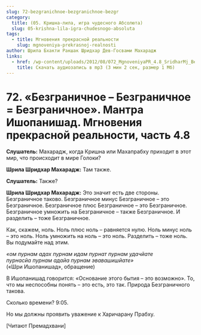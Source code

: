 ```yaml
---
slug: 72-bezgranichnoe-bezgranichnoe-bezgr
category:
  title: (05. Кришна-лила, игра чудесного Абсолюта)
  slug: 05-krishna-lila-igra-chudesnogo-absoluta
tags:
  - title: Мгновения прекрасной реальности
    slug: mgnoveniya-prekrasnoj-realnosti
author: Шрила Бхакти Ракшак Шридхар Дев-Госвами Махарадж
links:
  - href: /wp-content/uploads/2012/08/072_MgnoveniyaPR_4.8_SridharMj_Bezgranichnye_-_Bezgranichnoe_ravno_Bezgranichnoe_Mantra_Ishopanishad.mp3
    title: Скачать аудиозапись в mp3 (3 мин 2 сек, размер 1 Мб)
---
```


# 72. «Безграничное – Безграничное = Безграничное». Мантра Ишопанишад. Мгновения прекрасной реальности, часть 4.8

**Слушатель:** Махарадж, когда Кришна или Махапрабху приходит в этот мир, что происходит в мире Голоки?

**Шрила Шридхар Махарадж:** Там также.

**Слушатель:** Также?

**Шрила Шридхар Махарадж:** Это значит есть две стороны. Безграничное таково. Безграничное минус Безграничное – это Безграничное. Безграничное плюс Безграничное – это Безграничное. Безграничное умножить на Безграничное – также Безграничное. И разделить – тоже Безграничное.

Как, скажем, ноль. Ноль плюс ноль – равняется нулю. Ноль минус ноль – это ноль. Ноль умножить на ноль – это ноль. Разделить – тоже ноль. Вы подумайте над этим.

*«ом пурнам адах пурнам идам пурнат пурнам удачйате*\
*пурнасйа пурнам адайа пурнам эвавашишйате»*\
(«Шри Ишопанишад», обращение)

В Ишопанишад говорится: «Основание этого бытия – это возможно». То, что мы неспособны понять – это есть, это так. Природа Безграничного такова.

Сколько времени? 9:05.

Но мы должны проявить уважение к Харичарану Прабху.

[Читают Премадхвани]


